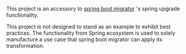 
This project is an accessory to [spring boot migrator](https://github.com/spring-projects-experimental/spring-boot-migrator) 's spring upgrade functionality.

This project is not designed to stand as an example to exhibit best practices. The functionality from Spring ecosystem is used to solely manufacture a use case that spring boot migrator can apply its transformation.


